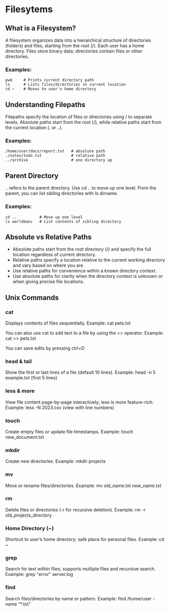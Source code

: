 # Filesytems

## What is a Filesystem?

A filesystem organizes data into a hierarchical structure of directories (folders) and files, starting from the root (/). Each user has a home directory. Files store binary data; directories contain files or other directories.

### Examples:

    pwd     # Prints current directory path
    ls      # Lists files/directories in current location
    cd ~    # Moves to user's home directory

## Understanding Filepaths

Filepaths specify the location of files or directories using / to separate levels. Absolute paths start from the root (/), while relative paths start from the current location (. or ..).

### Examples:

    /home/user/docs/report.txt   # absolute path
    ./notes/todo.txt             # relative path
    ../archive                   # one directory up

## Parent Directory
.. refers to the parent directory. Use cd .. to move up one level. From the parent, you can list sibling directories with ls dirname.

### Examples:

    cd ..          # Move up one level  
    ls worldbanc   # List contents of sibling directory

## Absolute vs Relative Paths

- Absolute paths start from the root directory (/) and specify the full location regardless of current directory.
- Relative paths specify a location relative to the current working directory and vary based on where you are.
- Use relative paths for convenience within a known directory context.
- Use absolute paths for clarity when the directory context is unknown or when giving precise file locations.

## Unix Commands
### cat

Displays contents of files sequentially.
Example: cat pets.txt

You can also use cat to add text to a file by using the >> operator. Example: cat >> pets.txt

You can save edits by pressing ctrl+D

### head & tail
Show the first or last lines of a file (default 10 lines).
Example: head -n 5 example.txt (first 5 lines)

### less & more
View file content page-by-page interactively; less is more feature-rich.
Example: less -N 2023.csv (view with line numbers)

### touch
Create empty files or update file timestamps.
Example: touch new_document.txt

### mkdir
Create new directories.
Example: mkdir projects

### mv
Move or rename files/directories.
Example: mv old_name.txt new_name.txt

### rm
Delete files or directories (-r for recursive deletion).
Example: rm -r old_projects_directory

### Home Directory (~)
Shortcut to user’s home directory; safe place for personal files.
Example: cd ~

### grep
Search for text within files; supports multiple files and recursive search.
Example: grep "error" server.log

### find
Search files/directories by name or pattern.
Example: find /home/user -name "*.txt"

